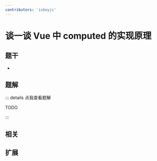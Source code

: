 ```yaml
---
contributors: 'isboyjc'
---
```


# 谈一谈 Vue 中 computed 的实现原理


## 题干

- 



## 题解

::: details 点我查看题解

  TODO

:::



## 相关



## 扩展
